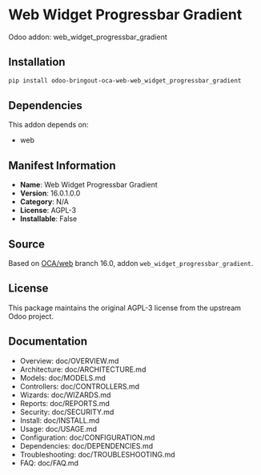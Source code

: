# Web Widget Progressbar Gradient

Odoo addon: web_widget_progressbar_gradient

## Installation

```bash
pip install odoo-bringout-oca-web-web_widget_progressbar_gradient
```

## Dependencies

This addon depends on:
- web

## Manifest Information

- **Name**: Web Widget Progressbar Gradient
- **Version**: 16.0.1.0.0
- **Category**: N/A
- **License**: AGPL-3
- **Installable**: False

## Source

Based on [OCA/web](https://github.com/OCA/web) branch 16.0, addon `web_widget_progressbar_gradient`.

## License

This package maintains the original AGPL-3 license from the upstream Odoo project.

## Documentation

- Overview: doc/OVERVIEW.md
- Architecture: doc/ARCHITECTURE.md
- Models: doc/MODELS.md
- Controllers: doc/CONTROLLERS.md
- Wizards: doc/WIZARDS.md
- Reports: doc/REPORTS.md
- Security: doc/SECURITY.md
- Install: doc/INSTALL.md
- Usage: doc/USAGE.md
- Configuration: doc/CONFIGURATION.md
- Dependencies: doc/DEPENDENCIES.md
- Troubleshooting: doc/TROUBLESHOOTING.md
- FAQ: doc/FAQ.md
